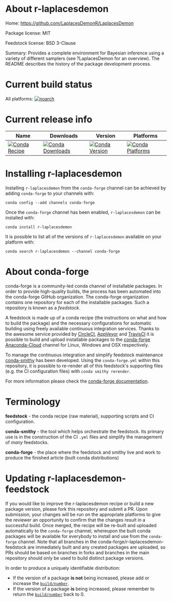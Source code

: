 About r-laplacesdemon
=====================

Home: https://github.com/LaplacesDemonR/LaplacesDemon

Package license: MIT

Feedstock license: BSD 3-Clause

Summary: Provides a complete environment for Bayesian inference using a variety of different samplers (see ?LaplacesDemon for an overview). The README describes the history of the package development process.



Current build status
====================

All platforms:
[![noarch](https://img.shields.io/circleci/project/github/conda-forge/r-laplacesdemon-feedstock/master.svg?label=noarch)](https://circleci.com/gh/conda-forge/r-laplacesdemon-feedstock)

Current release info
====================

| Name | Downloads | Version | Platforms |
| --- | --- | --- | --- |
| [![Conda Recipe](https://img.shields.io/badge/recipe-r--laplacesdemon-green.svg)](https://anaconda.org/conda-forge/r-laplacesdemon) | [![Conda Downloads](https://img.shields.io/conda/dn/conda-forge/r-laplacesdemon.svg)](https://anaconda.org/conda-forge/r-laplacesdemon) | [![Conda Version](https://img.shields.io/conda/vn/conda-forge/r-laplacesdemon.svg)](https://anaconda.org/conda-forge/r-laplacesdemon) | [![Conda Platforms](https://img.shields.io/conda/pn/conda-forge/r-laplacesdemon.svg)](https://anaconda.org/conda-forge/r-laplacesdemon) |

Installing r-laplacesdemon
==========================

Installing `r-laplacesdemon` from the `conda-forge` channel can be achieved by adding `conda-forge` to your channels with:

```
conda config --add channels conda-forge
```

Once the `conda-forge` channel has been enabled, `r-laplacesdemon` can be installed with:

```
conda install r-laplacesdemon
```

It is possible to list all of the versions of `r-laplacesdemon` available on your platform with:

```
conda search r-laplacesdemon --channel conda-forge
```


About conda-forge
=================

conda-forge is a community-led conda channel of installable packages.
In order to provide high-quality builds, the process has been automated into the
conda-forge GitHub organization. The conda-forge organization contains one repository
for each of the installable packages. Such a repository is known as a *feedstock*.

A feedstock is made up of a conda recipe (the instructions on what and how to build
the package) and the necessary configurations for automatic building using freely
available continuous integration services. Thanks to the awesome service provided by
[CircleCI](https://circleci.com/), [AppVeyor](https://www.appveyor.com/)
and [TravisCI](https://travis-ci.org/) it is possible to build and upload installable
packages to the [conda-forge](https://anaconda.org/conda-forge)
[Anaconda-Cloud](https://anaconda.org/) channel for Linux, Windows and OSX respectively.

To manage the continuous integration and simplify feedstock maintenance
[conda-smithy](https://github.com/conda-forge/conda-smithy) has been developed.
Using the ``conda-forge.yml`` within this repository, it is possible to re-render all of
this feedstock's supporting files (e.g. the CI configuration files) with ``conda smithy rerender``.

For more information please check the [conda-forge documentation](https://conda-forge.org/docs/).

Terminology
===========

**feedstock** - the conda recipe (raw material), supporting scripts and CI configuration.

**conda-smithy** - the tool which helps orchestrate the feedstock.
                   Its primary use is in the construction of the CI ``.yml`` files
                   and simplify the management of *many* feedstocks.

**conda-forge** - the place where the feedstock and smithy live and work to
                  produce the finished article (built conda distributions)


Updating r-laplacesdemon-feedstock
==================================

If you would like to improve the r-laplacesdemon recipe or build a new
package version, please fork this repository and submit a PR. Upon submission,
your changes will be run on the appropriate platforms to give the reviewer an
opportunity to confirm that the changes result in a successful build. Once
merged, the recipe will be re-built and uploaded automatically to the
`conda-forge` channel, whereupon the built conda packages will be available for
everybody to install and use from the `conda-forge` channel.
Note that all branches in the conda-forge/r-laplacesdemon-feedstock are
immediately built and any created packages are uploaded, so PRs should be based
on branches in forks and branches in the main repository should only be used to
build distinct package versions.

In order to produce a uniquely identifiable distribution:
 * If the version of a package **is not** being increased, please add or increase
   the [``build/number``](https://conda.io/docs/user-guide/tasks/build-packages/define-metadata.html#build-number-and-string).
 * If the version of a package **is** being increased, please remember to return
   the [``build/number``](https://conda.io/docs/user-guide/tasks/build-packages/define-metadata.html#build-number-and-string)
   back to 0.
